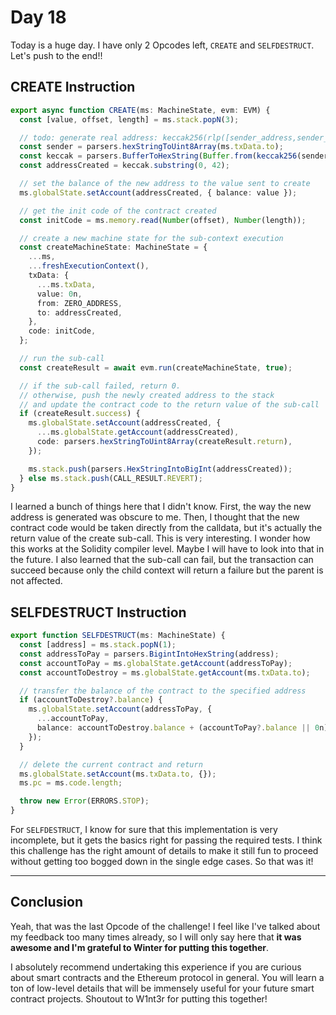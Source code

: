 # Day 18

Today is a huge day. I have only 2 Opcodes left, `CREATE` and `SELFDESTRUCT`. Let's push to the end!!

## CREATE Instruction

```typescript
export async function CREATE(ms: MachineState, evm: EVM) {
  const [value, offset, length] = ms.stack.popN(3);

  // todo: generate real address: keccak256(rlp([sender_address,sender_nonce]))[12:]
  const sender = parsers.hexStringToUint8Array(ms.txData.to);
  const keccak = parsers.BufferToHexString(Buffer.from(keccak256(sender)));
  const addressCreated = keccak.substring(0, 42);

  // set the balance of the new address to the value sent to create
  ms.globalState.setAccount(addressCreated, { balance: value });

  // get the init code of the contract created
  const initCode = ms.memory.read(Number(offset), Number(length));

  // create a new machine state for the sub-context execution
  const createMachineState: MachineState = {
    ...ms,
    ...freshExecutionContext(),
    txData: {
      ...ms.txData,
      value: 0n,
      from: ZERO_ADDRESS,
      to: addressCreated,
    },
    code: initCode,
  };

  // run the sub-call
  const createResult = await evm.run(createMachineState, true);

  // if the sub-call failed, return 0.
  // otherwise, push the newly created address to the stack
  // and update the contract code to the return value of the sub-call
  if (createResult.success) {
    ms.globalState.setAccount(addressCreated, {
      ...ms.globalState.getAccount(addressCreated),
      code: parsers.hexStringToUint8Array(createResult.return),
    });

    ms.stack.push(parsers.HexStringIntoBigInt(addressCreated));
  } else ms.stack.push(CALL_RESULT.REVERT);
}
```

I learned a bunch of things here that I didn't know. First, the way the new address is generated was obscure to me. Then, I thought that the new contract code would be taken directly from the calldata, but it's actually the return value of the create sub-call. This is very interesting. I wonder how this works at the Solidity compiler level. Maybe I will have to look into that in the future. I also learned that the sub-call can fail, but the transaction can succeed because only the child context will return a failure but the parent is not affected.

## SELFDESTRUCT Instruction

```typescript
export function SELFDESTRUCT(ms: MachineState) {
  const [address] = ms.stack.popN(1);
  const addressToPay = parsers.BigintIntoHexString(address);
  const accountToPay = ms.globalState.getAccount(addressToPay);
  const accountToDestroy = ms.globalState.getAccount(ms.txData.to);

  // transfer the balance of the contract to the specified address
  if (accountToDestroy?.balance) {
    ms.globalState.setAccount(addressToPay, {
      ...accountToPay,
      balance: accountToDestroy.balance + (accountToPay?.balance || 0n),
    });
  }

  // delete the current contract and return
  ms.globalState.setAccount(ms.txData.to, {});
  ms.pc = ms.code.length;

  throw new Error(ERRORS.STOP);
}
```

For `SELFDESTRUCT`, I know for sure that this implementation is very incomplete, but it gets the basics right for passing the required tests. I think this challenge has the right amount of details to make it still fun to proceed without getting too bogged down in the single edge cases. So that was it!

---

## Conclusion

Yeah, that was the last Opcode of the challenge! I feel like I've talked about my feedback too many times already, so I will only say here that **it was awesome and I'm grateful to Winter for putting this together**.

I absolutely recommend undertaking this experience if you are curious about smart contracts and the Ethereum protocol in general. You will learn a ton of low-level details that will be immensely useful for your future smart contract projects. Shoutout to W1nt3r for putting this together!
